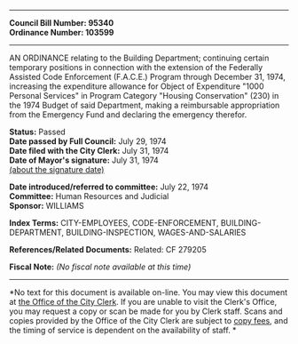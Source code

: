 * * * * *  
  
**Council Bill Number: [](#h0)[](#h2)95340**   
**Ordinance Number: 103599**  
  
* * * * *  
  
AN ORDINANCE relating to the Building Department; continuing certain temporary positions in connection with the extension of the Federally Assisted Code Enforcement (F.A.C.E.) Program through December 31, 1974, increasing the expenditure allowance for Object of Expenditure "1000 Personal Services" in Program Category "Housing Conservation" (230) in the 1974 Budget of said Department, making a reimbursable appropriation from the Emergency Fund and declaring the emergency therefor.  
  
**Status:** Passed   
**Date passed by Full Council:** July 29, 1974   
**Date filed with the City Clerk:** July 31, 1974   
**Date of Mayor's signature:** July 31, 1974   
[(about the signature date)](/~public/approvaldate.htm)   
  
  
**Date introduced/referred to committee:** July 22, 1974   
**Committee:** Human Resources and Judicial   
**Sponsor:** WILLIAMS   
  
**Index Terms:** CITY-EMPLOYEES, CODE-ENFORCEMENT, BUILDING-DEPARTMENT, BUILDING-INSPECTION, WAGES-AND-SALARIES  
  
**References/Related Documents:** Related: CF 279205  
  
**Fiscal Note:** *(No fiscal note available at this time)*  
  
* * * * *  
  
*No text for this document is available on-line. You may view this document at [the Office of the City Clerk](http://www.seattle.gov/leg/clerk/contactUs.htm). If you are unable to visit the Clerk's Office, you may request a copy or scan be made for you by Clerk staff. Scans and copies provided by the Office of the City Clerk are subject to [copy fees](http://clerk.seattle.gov/~public/clerkfees.htm), and the timing of service is dependent on the availability of staff. *  
  
  
